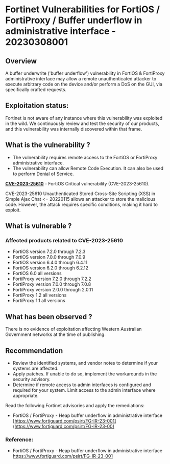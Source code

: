 # Fortinet Vulnerabilities for FortiOS / FortiProxy / Buffer underflow in administrative interface - 20230308001

## Overview
A buffer underwrite ('buffer underflow') vulnerability in FortiOS & FortiProxy administrative interface may allow a remote unauthenticated attacker to execute arbitrary code on the device and/or perform a DoS on the GUI, via specifically crafted requests.

## Exploitation status:
Fortinet is not aware of any instance where this vulnerability was exploited in the wild. We continuously review and test the security of our products, and this vulnerability was internally discovered within that frame.


## What is the vulnerability ?
- The vulnerability requires remote access to the FortiOS or FortiProxy administrative interface.
- The vulnerability can allow Remote Code Execution. It can also be used to perform Denial of Service.


**[CVE-2023-25610](https://cve.mitre.org/cgi-bin/cvename.cgi?name=2022-25610)** - FortiOS Critical vulnerability  (CVE-2023-25610).


CVE-2023-25610 Unauthenticated Stored Cross-Site Scripting (XSS) in Simple Ajax Chat <= 20220115 allows an attacker to store the malicious code. However, the attack requires specific conditions, making it hard to exploit.


## What is vulnerable ? 

### Affected products related to **CVE-2023-25610**


- FortiOS version 7.2.0 through 7.2.3
- FortiOS version 7.0.0 through 7.0.9
- FortiOS version 6.4.0 through 6.4.11
- FortiOS version 6.2.0 through 6.2.12
- FortiOS 6.0 all versions
- FortiProxy version 7.2.0 through 7.2.2
- FortiProxy version 7.0.0 through 7.0.8
- FortiProxy version 2.0.0 through 2.0.11
- FortiProxy 1.2 all versions
- FortiProxy 1.1 all versions



## What has been observed ?

There is no evidence of exploitation affecting Western Australian Government networks at the time of publishing.

## Recommendation
- Review the identified systems, and vendor notes to determine if your systems are affected.
- Apply patches. If unable to do so, implement the workarounds in the security advisory.
- Determine if remote access to admin interfaces is configured and required for your system. Limit access to the admin interface where appropriate.



Read the following Fortinet advisories and apply the remediations:

*  FortiOS / FortiProxy - Heap buffer underflow in administrative interface [https://www.fortiguard.com/psirt/FG-IR-23-001](https://www.fortiguard.com/psirt/FG-IR-23-00)

### Reference:
* FortiOS / FortiProxy - Heap buffer underflow in administrative interface https://www.fortiguard.com/psirt/FG-IR-23-001
